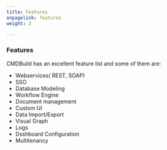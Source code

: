```yaml
---
title: Features
onpagelink: features
weight: 2

---
```


### **Features**

CMDBuild has an excellent feature list and some of them are:

*   Webservices( REST, SOAP)
*   SSO 
*   Database Modeling 
*   Workflow Engine 
*   Document management 
*   Custom UI 
*   Data Import/Export 
*   Visual Graph 
*   Logs
*   Dsshboard Configuration
*   Multitenancy 


